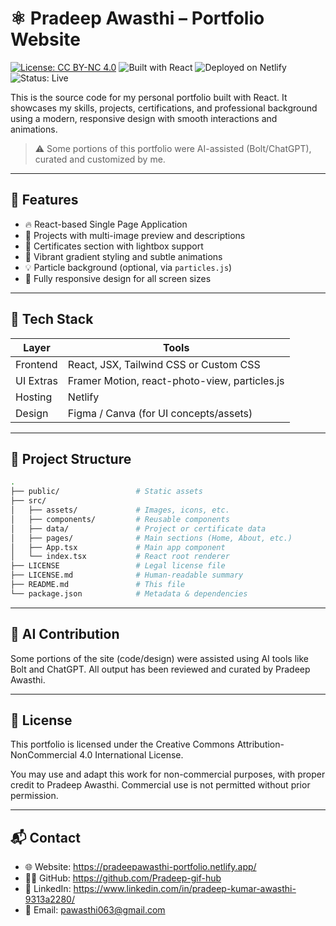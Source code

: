 # ⚛️ Pradeep Awasthi – Portfolio Website

[![License: CC BY-NC 4.0](https://img.shields.io/badge/license-CC%20BY--NC%204.0-lightgrey.svg)](https://creativecommons.org/licenses/by-nc/4.0/)
![Built with React](https://img.shields.io/badge/Built%20With-React-blue)
![Deployed on Netlify](https://img.shields.io/badge/Deployed-Netlify-brightgreen)
![Status: Live](https://img.shields.io/badge/Status-Live-green)

This is the source code for my personal portfolio built with React. It showcases my skills, projects, certifications, and professional background using a modern, responsive design with smooth interactions and animations.

> ⚠️ Some portions of this portfolio were AI-assisted (Bolt/ChatGPT), curated and customized by me.

---

## 🌟 Features

- 🔥 React-based Single Page Application
- 💼 Projects with multi-image preview and descriptions
- 📜 Certificates section with lightbox support
- 🌈 Vibrant gradient styling and subtle animations
- 💡 Particle background (optional, via `particles.js`)
- 📱 Fully responsive design for all screen sizes

---

## 🔧 Tech Stack

| Layer     | Tools                                  |
|-----------|----------------------------------------|
| Frontend  | React, JSX, Tailwind CSS or Custom CSS |
| UI Extras | Framer Motion, react-photo-view, particles.js |
| Hosting   | Netlify                                |
| Design    | Figma / Canva (for UI concepts/assets) |

---

## 📁 Project Structure

```bash
.
├── public/                 # Static assets
├── src/
│   ├── assets/             # Images, icons, etc.
│   ├── components/         # Reusable components
│   ├── data/               # Project or certificate data
│   ├── pages/              # Main sections (Home, About, etc.)
│   ├── App.tsx             # Main app component
│   └── index.tsx           # React root renderer
├── LICENSE                 # Legal license file
├── LICENSE.md              # Human-readable summary
├── README.md               # This file
└── package.json            # Metadata & dependencies
```
---

## 🧠 AI Contribution
Some portions of the site (code/design) were assisted using AI tools like Bolt and ChatGPT. All output has been reviewed and curated by Pradeep Awasthi.

---

## 📄 License

This portfolio is licensed under the Creative Commons Attribution-NonCommercial 4.0 International License.

You may use and adapt this work for non-commercial purposes, with proper credit to Pradeep Awasthi. Commercial use is not permitted without prior permission.

---

## 📬 Contact

- 🌐 Website: https://pradeepawasthi-portfolio.netlify.app/
- 🧑‍💻 GitHub: https://github.com/Pradeep-gif-hub
- 💼 LinkedIn: https://www.linkedin.com/in/pradeep-kumar-awasthi-9313a2280/
- 📧 Email: pawasthi063@gmail.com
